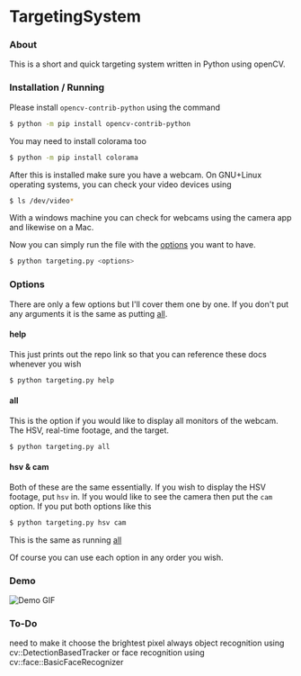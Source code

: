 # TargetingSystem

### About
This is a short and quick targeting system written in Python using openCV.

### Installation / Running
Please install `opencv-contrib-python` using the command
```bash
$ python -m pip install opencv-contrib-python
```
You may need to install colorama too
```bash
$ python -m pip install colorama
```

After this is installed make sure you have a webcam. On GNU+Linux operating systems, you can check your video devices using
```bash
$ ls /dev/video*
```
With a windows machine you can check for webcams using the camera app and likewise on a Mac.

Now you can simply run the file with the [options](#options) you want to have.
```bash
$ python targeting.py <options>
```

### Options
There are only a few options but I'll cover them one by one. If you don't put any arguments it is the same as putting [all](#all).

#### help
This just prints out the repo link so that you can reference these docs whenever you wish
```bash
$ python targeting.py help
```

#### all
This is the option if you would like to display all monitors of the webcam. The HSV, real-time footage, and the target.
```bash
$ python targeting.py all
```

#### hsv & cam
Both of these are the same essentially. If you wish to display the HSV footage, put `hsv` in. If you would like to see the camera then put the `cam` option. If you put both options like this
```bash
$ python targeting.py hsv cam
```
This is the same as running [all](#all)

Of course you can use each option in any order you wish. 

### Demo
![Demo GIF](https://i.imgur.com/LpSVKcJ.gif)

### To-Do
  need to make it choose the brightest pixel always
  object recognition using cv::DetectionBasedTracker or
  face recognition using cv::face::BasicFaceRecognizer
